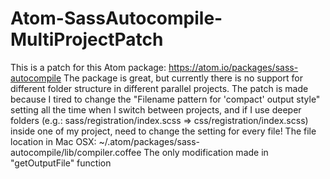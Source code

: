 # Atom-SassAutocompile-MultiProjectPatch

This is a patch for this Atom package: https://atom.io/packages/sass-autocompile
The package is great, but currently there is no support for different folder structure in different parallel projects.
The patch is made because I tired to change the "Filename pattern for 'compact' output style" setting all the time when I switch between projects, and if I use deeper folders (e.g.: sass/registration/index.scss => css/registration/index.scss) inside one of my project, need to change the setting for every file!
The file location in Mac OSX: ~/.atom/packages/sass-autocompile/lib/compiler.coffee
The only modification made in "getOutputFile" function
